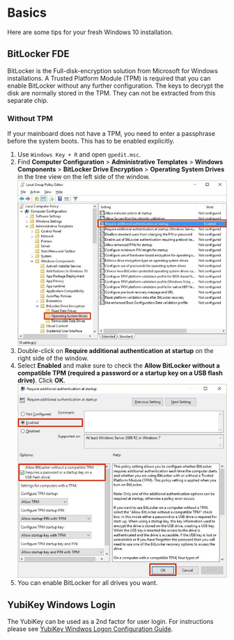# Basics

Here are some tips for your fresh Windows 10 installation.

## BitLocker FDE

BitLocker is the Full-disk-encryption solution from Microsoft for Windows installations. A Trusted Platform Module (TPM) is required that you can enable BitLocker without any further configuration. The keys to decrypt the disk are normally stored in the TPM. They can not be extracted from this separate chip.

### Without TPM

If your mainboard does not have a TPM, you need to enter a passphrase before the system boots. This has to be enabled explicitly.

1. Use `Windows Key + R` and open `gpedit.msc`.
2. Find **Computer Configuration** > **Administrative Templates** > **Windows Components** > **BitLocker Drive Encryption** > **Operating System Drives** in the tree view on the left side of the window.
   ![Screenshot: gpedit.msc](files/bitlocker-no-tpm-1.png)
3. Double-click on **Require additional authentication at startup** on the right side of the window.
4. Select **Enabled** and make sure to check the **Allow BitLocker without a compatible TPM (required a password or a startup key on a USB flash drive)**. Click **OK**.
   ![Screenshot: additional authentication at startup](files/bitlocker-no-tpm-2.jpg)
5. You can enable BitLocker for all drives you want.

## YubiKey Windows Login

The YubiKey can be used as a 2nd factor for user login.
For instructions please see [YubiKey Windwos Logon Configuration Guide](https://support.yubico.com/support/solutions/articles/15000006459-windows-logon-tool-configuration-guide).
